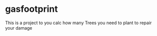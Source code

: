 # gasfootprint

This is a project to you calc how many Trees you need to plant to repair your damage
